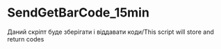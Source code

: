 # SendGetBarCode_15min
Даний скріпт буде зберігати і віддавати коди/This script will store and return codes
